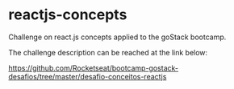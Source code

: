 # reactjs-concepts
Challenge on react.js concepts applied to the goStack bootcamp.

The challenge description can be reached at the link below:

https://github.com/Rocketseat/bootcamp-gostack-desafios/tree/master/desafio-conceitos-reactjs
